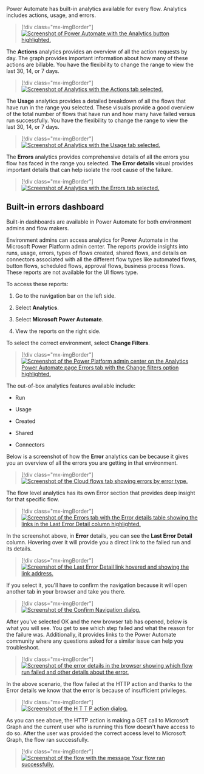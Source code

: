 Power Automate has built-in analytics available for every flow. Analytics includes actions, usage, and errors.

> [!div class="mx-imgBorder"]
> [![Screenshot of Power Automate with the Analytics button highlighted.](../media/flow-analytics.png)](../media/flow-analytics.png#lightbox)

The **Actions** analytics provides an overview of all the action requests by day. The graph provides important information about how many of these actions are billable. You have the flexibility to change the range to view the last 30, 14, or 7 days.

> [!div class="mx-imgBorder"]
> [![Screenshot of Analytics with the Actions tab selected.](../media/actions.jpg)](../media/actions.jpg#lightbox)

The **Usage** analytics provides a detailed breakdown of all the flows that have run in the range you selected. These visuals provide a good overview of the total number of flows that have run and how many have failed versus run successfully. You have the flexibility to change the range to view the last 30, 14, or 7 days.

> [!div class="mx-imgBorder"]
> [![Screenshot of Analytics with the Usage tab selected.](../media/usage.jpg)](../media/usage.jpg#lightbox)

The **Errors** analytics provides comprehensive details of all the errors you flow has faced in the range you selected. **The Error details** visual provides important details that can help isolate the root cause of the failure.

> [!div class="mx-imgBorder"]
> [![Screenshot of Analytics with the Errors tab selected.](../media/errors.jpg)](../media/errors.jpg#lightbox)

## Built-in errors dashboard

Built-in dashboards are available in Power Automate for both environment admins and flow makers.

Environment admins can access analytics for Power Automate in the Microsoft Power Platform admin center. The reports provide insights into runs, usage, errors, types of flows created, shared flows, and details on connectors associated with all the different flow types like automated flows, button flows, scheduled flows, approval flows, business process flows. These reports are not available for the UI flows type.

To access these reports:

1. Go to the navigation bar on the left side.

1. Select **Analytics**.

1. Select **Microsoft Power Automate**.

1. View the reports on the right side.

To select the correct environment, select **Change Filters**.

> [!div class="mx-imgBorder"]
> [![Screenshot of the Power Platform admin center on the Analytics Power Automate page Errors tab with the Change filters option highlighted.](../media/filters.png)](../media/filters.png#lightbox)

The out-of-box analytics features available include:

- Run

- Usage

- Created

- Shared

- Connectors

Below is a screenshot of how the **Error** analytics can be because it gives you an overview of all the errors you are getting in that environment.

> [!div class="mx-imgBorder"]
> [![Screenshot of the Cloud flows tab showing errors by error type.](../media/cloud-flows.png)](../media/cloud-flows.png#lightbox)

The flow level analytics has its own Error section that provides deep insight for that specific flow.

> [!div class="mx-imgBorder"]
> [![Screenshot of the Errors tab with the Error details table showing the links in the Last Error Detail column highlighted.](../media/flow-level-error.jpg)](../media/flow-level-error.jpg#lightbox)

In the screenshot above, in **Error** details, you can see the **Last Error Detail** column. Hovering over it will provide you a direct link to the failed run and its details.

> [!div class="mx-imgBorder"]
> [![Screenshot of the Last Error Detail link hovered and showing the link address.](../media/error-details.jpg)](../media/error-details.jpg#lightbox)

If you select it, you'll have to confirm the navigation because it will open another tab in your browser and take you there.

> [!div class="mx-imgBorder"]
> [![Screenshot of the Confirm Navigation dialog.](../media/confirm-navigation.jpg)](../media/confirm-navigation.jpg#lightbox)

After you've selected OK and the new browser tab has opened, below is what you will see. You get to see which step failed and what the reason for the failure was. Additionally, it provides links to the Power Automate community where any questions asked for a similar issue can help you troubleshoot.

> [!div class="mx-imgBorder"]
> [![Screenshot of the error details in the browser showing which flow run failed and other details about the error.](../media/flow-level-error-details.jpg)](../media/flow-level-error-details.jpg#lightbox)

In the above scenario, the flow failed at the HTTP action and thanks to the Error details we know that the error is because of insufficient privileges.

> [!div class="mx-imgBorder"]
> [![Screenshot of the H T T P action dialog.](../media/http-action.png)](../media/http-action.png#lightbox)

As you can see above, the HTTP action is making a GET call to Microsoft Graph and the current user who is running this flow doesn't have access to do so. After the user was provided the correct access level to Microsoft Graph, the flow ran successfully.

> [!div class="mx-imgBorder"]
> [![Screenshot of the flow with the message Your flow ran successfully.](../media/success.png)](../media/success.png#lightbox)
